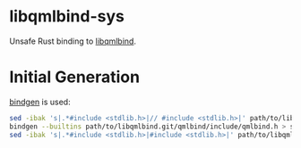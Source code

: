 # libqmlbind-sys

Unsafe Rust binding to [libqmlbind](https://github.com/seanchas116/libqmlbind/).


# Initial Generation

[bindgen](https://github.com/crabtw/rust-bindgen) is used:

```sh
sed -ibak 's|.*#include <stdlib.h>|// #include <stdlib.h>|' path/to/libqmlbind.git/qmlbind/include/qmlbind/value.h
bindgen --builtins path/to/libqmlbind.git/qmlbind/include/qmlbind.h > src/lib.rs
sed -ibak 's|.*#include <stdlib.h>|#include <stdlib.h>|' path/to/libqmlbind.git/qmlbind/include/qmlbind/value.h
```
